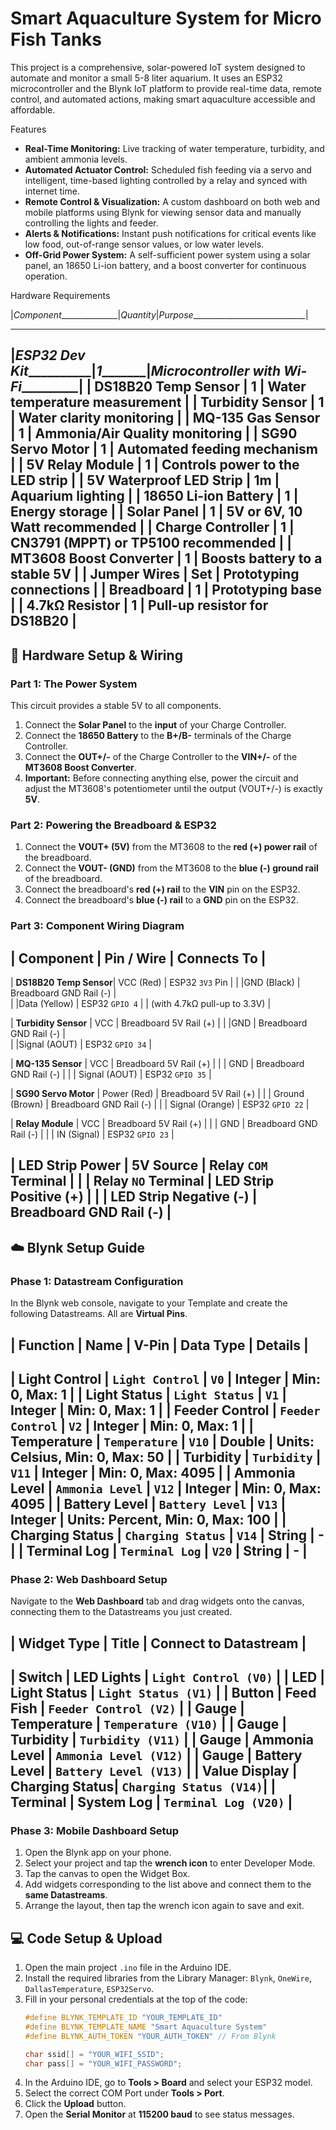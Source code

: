# Smart Aquaculture System for Micro Fish Tanks

This project is a comprehensive, solar-powered IoT system designed to automate and monitor a small 5-8 liter aquarium. It uses an ESP32 microcontroller and the Blynk IoT platform to provide real-time data, remote control, and automated actions, making smart aquaculture accessible and affordable.



 Features
- **Real-Time Monitoring:** Live tracking of water temperature, turbidity, and ambient ammonia levels.
- **Automated Actuator Control:** Scheduled fish feeding via a servo and intelligent, time-based lighting controlled by a relay and synced with internet time.
- **Remote Control & Visualization:** A custom dashboard on both web and mobile platforms using Blynk for viewing sensor data and manually controlling the lights and feeder.
- **Alerts & Notifications:** Instant push notifications for critical events like low food, out-of-range sensor values, or low water levels.
- **Off-Grid Power System:** A self-sufficient power system using a solar panel, an 18650 Li-ion battery, and a boost converter for continuous operation.

Hardware Requirements

|_Component_______________|_Quantity_|_Purpose_____________________________|
____________________________________________________________________________
|_ESP32 Dev Kit___________|_1________|_Microcontroller with Wi-Fi__________|
| DS18B20 Temp Sensor     | 1        | Water temperature measurement       |
| Turbidity Sensor        | 1        | Water clarity monitoring            |
| MQ-135 Gas Sensor       | 1        | Ammonia/Air Quality monitoring      |
| SG90 Servo Motor        | 1        | Automated feeding mechanism         |
| 5V Relay Module         | 1        | Controls power to the LED strip     |
| 5V Waterproof LED Strip | 1m       | Aquarium lighting                   |
| 18650 Li-ion Battery    | 1        | Energy storage                      |
| Solar Panel             | 1        | 5V or 6V, 10 Watt recommended       |
| Charge Controller       | 1        | CN3791 (MPPT) or TP5100 recommended |
| MT3608 Boost Converter  | 1        | Boosts battery to a stable 5V       |
| Jumper Wires            | Set      | Prototyping connections             |
| Breadboard              | 1        | Prototyping base                    |
| 4.7kΩ Resistor          | 1        | Pull-up resistor for DS18B20        |
----------------------------------------------------------------------------

## 🔌 Hardware Setup & Wiring

### Part 1: The Power System
This circuit provides a stable 5V to all components.
1.  Connect the **Solar Panel** to the **input** of your Charge Controller.
2.  Connect the **18650 Battery** to the **B+/B-** terminals of the Charge Controller.
3.  Connect the **OUT+/-** of the Charge Controller to the **VIN+/-** of the **MT3608 Boost Converter**.
4.  **Important:** Before connecting anything else, power the circuit and adjust the MT3608's potentiometer until the output (VOUT+/-) is exactly **5V**.

### Part 2: Powering the Breadboard & ESP32
1.  Connect the **VOUT+ (5V)** from the MT3608 to the **red (+) power rail** of the breadboard.
2.  Connect the **VOUT- (GND)** from the MT3608 to the **blue (-) ground rail** of the breadboard.
3.  Connect the breadboard's **red (+) rail** to the **VIN** pin on the ESP32.
4.  Connect the breadboard's **blue (-) rail** to a **GND** pin on the ESP32.

### Part 3: Component Wiring Diagram

| Component              | Pin / Wire              | Connects To                      |
---------------------------------------------------------------------------------------
| **DS18B20 Temp Sensor**| VCC (Red)               | ESP32 `3V3` Pin                  |
|                        |GND (Black)              | Breadboard GND Rail (-)          |                        
|                        |Data (Yellow)            | ESP32 `GPIO 4`                   | 
                                                   | (with 4.7kΩ pull-up to 3.3V)     |

| **Turbidity Sensor**   | VCC                     | Breadboard 5V Rail (+)           |
|                        |GND                      | Breadboard GND Rail (-)          |                      
|                        |Signal (AOUT)            | ESP32 `GPIO 34`                  |                        

| **MQ-135 Sensor**      | VCC                     | Breadboard 5V Rail (+)           |
|                        | GND                     | Breadboard GND Rail (-)          |
|                        | Signal (AOUT)           | ESP32 `GPIO 35`                  |

| **SG90 Servo Motor**   | Power (Red)             | Breadboard 5V Rail (+)           |
|                        | Ground (Brown)          | Breadboard GND Rail (-)          |
|                        | Signal (Orange)         | ESP32 `GPIO 22`                  |

| **Relay Module**       | VCC                     | Breadboard 5V Rail (+)           |
|                        | GND                     | Breadboard GND Rail (-)          |
|                        | IN (Signal)             | ESP32 `GPIO 23`                  |

| **LED Strip Power**    | 5V Source               | Relay `COM` Terminal             |
|                        | Relay `NO` Terminal     | LED Strip Positive (+)           |
|                        | LED Strip Negative (-)  | Breadboard GND Rail (-)          |
---------------------------------------------------------------------------------------
## ☁️ Blynk Setup Guide

### Phase 1: Datastream Configuration
In the Blynk web console, navigate to your Template and create the following Datastreams. All are **Virtual Pins**.

| Function         | Name                      | V-Pin  | Data Type | Details                          |
--------------------------------------------------------------------------------------------------------
| Light Control    | `Light Control`           | `V0`   | Integer   | Min: 0, Max: 1                   |
| Light Status     | `Light Status`            | `V1`   | Integer   | Min: 0, Max: 1                   |
| Feeder Control   | `Feeder Control`          | `V2`   | Integer   | Min: 0, Max: 1                   |
| Temperature      | `Temperature`             | `V10`  | Double    | Units: Celsius, Min: 0, Max: 50  |
| Turbidity        | `Turbidity`               | `V11`  | Integer   | Min: 0, Max: 4095                |
| Ammonia Level    | `Ammonia Level`           | `V12`  | Integer   | Min: 0, Max: 4095                |
| Battery Level    | `Battery Level`           | `V13`  | Integer   | Units: Percent, Min: 0, Max: 100 |
| Charging Status  | `Charging Status`         | `V14`  | String    | -                                |
| Terminal Log     | `Terminal Log`            | `V20`  | String    | -                                |
--------------------------------------------------------------------------------------------------------

### Phase 2: Web Dashboard Setup
Navigate to the **Web Dashboard** tab and drag widgets onto the canvas, connecting them to the Datastreams you just created.

| Widget Type       | Title          | Connect to Datastream  |
---------------------------------------------------------------
| **Switch**        | LED Lights     | `Light Control (V0)`   |
| **LED**           | Light Status   | `Light Status (V1)`    |
| **Button**        | Feed Fish      | `Feeder Control (V2)`  |
| **Gauge**         | Temperature    | `Temperature (V10)`    |
| **Gauge**         | Turbidity      | `Turbidity (V11)`      |
| **Gauge**         | Ammonia Level  | `Ammonia Level (V12)`  |
| **Gauge**         | Battery Level  | `Battery Level (V13)`  |
| **Value Display** | Charging Status| `Charging Status (V14)`|
| **Terminal**      | System Log     | `Terminal Log (V20)`   |
---------------------------------------------------------------

### Phase 3: Mobile Dashboard Setup
1.  Open the Blynk app on your phone.
2.  Select your project and tap the **wrench icon** to enter Developer Mode.
3.  Tap the canvas to open the Widget Box.
4.  Add widgets corresponding to the list above and connect them to the **same Datastreams**.
5.  Arrange the layout, then tap the wrench icon again to save and exit.

## 💻 Code Setup & Upload
1.  Open the main project `.ino` file in the Arduino IDE.
2.  Install the required libraries from the Library Manager: `Blynk`, `OneWire`, `DallasTemperature`, `ESP32Servo`.
3.  Fill in your personal credentials at the top of the code:
    ```cpp
    #define BLYNK_TEMPLATE_ID "YOUR_TEMPLATE_ID"
    #define BLYNK_TEMPLATE_NAME "Smart Aquaculture System"
    #define BLYNK_AUTH_TOKEN "YOUR_AUTH_TOKEN" // From Blynk

    char ssid[] = "YOUR_WIFI_SSID";
    char pass[] = "YOUR_WIFI_PASSWORD";
    ```
4.  In the Arduino IDE, go to **Tools > Board** and select your ESP32 model.
5.  Select the correct COM Port under **Tools > Port**.
6.  Click the **Upload** button.
7.  Open the **Serial Monitor** at **115200 baud** to see status messages.
